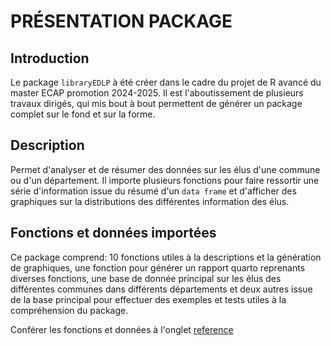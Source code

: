 # PRÉSENTATION PACKAGE

## Introduction

Le package `libraryEDLP` à été créer dans le cadre du projet de R avancé du master ECAP promotion 2024-2025. Il est l'aboutissement de plusieurs travaux dirigés, qui mis bout à bout permettent de générer un package complet sur le fond et sur la forme.

## Description

Permet d'analyser et de résumer des données sur les élus d'une commune ou d'un département. Il importe plusieurs fonctions pour faire ressortir une série d'information issue du résumé d'un `data frame` et d'afficher des graphiques sur la distributions des différentes information des élus.

## Fonctions et données importées

Ce package comprend: 10 fonctions utiles à la descriptions et la génération de graphiques, une fonction pour générer un rapport quarto reprenants diverses fonctions, une base de donnée principal sur les élus des différentes communes dans différents départements et deux autres issue de la base principal pour effectuer des exemples et tests utiles à la compréhension du package.

Conférer les fonctions et données à l'onglet [reference](reference/index.html)

